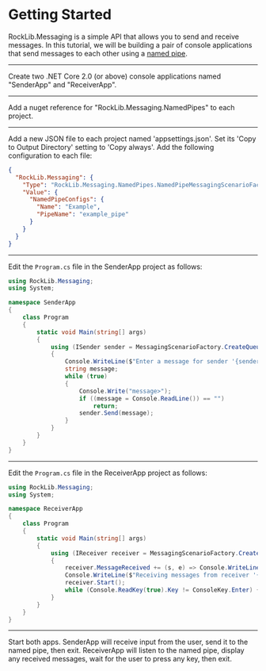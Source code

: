 # Getting Started

RockLib.Messaging is a simple API that allows you to send and receive messages. In this tutorial, we will be building a pair of console applications that send messages to each other using a [named pipe](https://en.wikipedia.org/wiki/Named_pipe).

---

Create two .NET Core 2.0 (or above) console applications named "SenderApp" and "ReceiverApp".

---

Add a nuget reference for "RockLib.Messaging.NamedPipes" to each project.

---

Add a new JSON file to each project named 'appsettings.json'. Set its 'Copy to Output Directory' setting to 'Copy always'. Add the following configuration to each file:

```json
{
  "RockLib.Messaging": {
    "Type": "RockLib.Messaging.NamedPipes.NamedPipeMessagingScenarioFactory, RockLib.Messaging",
    "Value": {
      "NamedPipeConfigs": {
        "Name": "Example",
        "PipeName": "example_pipe"
      }
    }
  }
}
```

---

Edit the `Program.cs` file in the SenderApp project as follows:

```c#
using RockLib.Messaging;
using System;

namespace SenderApp
{
    class Program
    {
        static void Main(string[] args)
        {
            using (ISender sender = MessagingScenarioFactory.CreateQueueProducer("Example"))
            {
                Console.WriteLine($"Enter a message for sender '{sender.Name}'. Leave blank to quit.");
                string message;
                while (true)
                {
                    Console.Write("message>");
                    if ((message = Console.ReadLine()) == "")
                        return;
                    sender.Send(message);
                }
            }
        }
    }
}
```

---

Edit the `Program.cs` file in the ReceiverApp project as follows:

```c#
using RockLib.Messaging;
using System;

namespace ReceiverApp
{
    class Program
    {
        static void Main(string[] args)
        {
            using (IReceiver receiver = MessagingScenarioFactory.CreateQueueConsumer("Example"))
            {
                receiver.MessageReceived += (s, e) => Console.WriteLine(e.Message.GetStringValue());
                Console.WriteLine($"Receiving messages from receiver '{receiver.Name}'. Press <enter> to quit.");
                receiver.Start();
                while (Console.ReadKey(true).Key != ConsoleKey.Enter) {}
            }
        }
    }
}
```

---

Start both apps. SenderApp will receive input from the user, send it to the named pipe, then exit. ReceiverApp will listen to the named pipe, display any received messages, wait for the user to press any key, then exit.